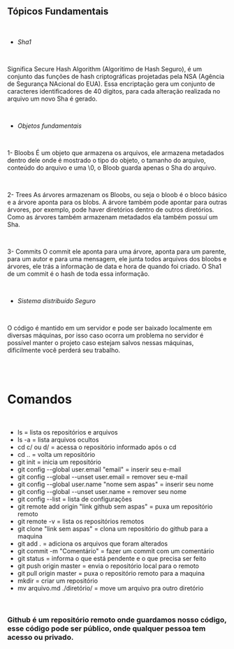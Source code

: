 ## **Tópicos Fundamentais**
<br>

- _Sha1_

<br>

Significa Secure Hash Algorithm (Algoritimo de Hash Seguro), é um conjunto das funções de hash criptográficas projetadas pela NSA (Agência de Segurança NAcional do EUA).
Essa encriptação gera um conjunto de caracteres identificadores de 40 dígitos, para cada alteração realizada no arquivo um novo Sha é gerado.

<br>

- _Objetos fundamentais_

<br>

1- Bloobs
É um objeto que armazena os arquivos, ele armazena metadados dentro dele onde é mostrado o tipo do objeto, o tamanho do arquivo, conteúdo do arquivo e uma \0, o Bloob guarda apenas o Sha do arquivo. 

<br>

2- Trees
As árvores armazenam os Bloobs, ou seja o bloob é o bloco básico e a árvore aponta para os blobs. A árvore também pode apontar para outras árvores, por exemplo, pode haver diretórios dentro de outros diretórios. Como as árvores também armazenam metadados ela também possuí um Sha. 

<br>

3- Commits
O commit ele aponta para uma árvore, aponta para um parente, para um autor e para uma mensagem, ele junta todos arquivos dos bloobs e árvores, ele trás a informação de data e hora de quando foi criado. O Sha1 de um commit é o hash de toda essa informação. 

<br>

- _Sistema distribuído Seguro_

<br>

O código é mantido em um servidor e pode ser baixado localmente em diversas máquinas, por isso caso ocorra um problema no servidor é possível manter o projeto caso estejam salvos nessas máquinas, dificilmente você perderá seu trabalho.

<br>
<br>


# Comandos 

<br>

- ls = lista os repositórios e arquivos
- ls -a = lista arquivos ocultos
- cd c/ ou d/ = acessa o repositório informado após o cd
- cd .. = volta um repositório
- git init = inicia um repositório
- git config --global user.email "email" = inserir seu e-mail
- git config --global --unset user.email = remover seu e-mail
- git config --global user.name "nome sem aspas" = inserir seu nome
- git config --global --unset user.name = remover seu nome
- git config --list = lista de configurações
- git remote add origin "link github sem aspas" = puxa um repositório remoto
- git remote -v = lista os repositórios remotos
- git clone "link sem aspas" = clona um repositório do github para a maquina
- git add . = adiciona os arquivos que foram alterados
- git commit -m "Comentário" = fazer um commit com um comentário
- git status = informa o que está pendente e o que precisa ser feito
- git push origin master = envia o repositório local para o remoto
- git pull origin master = puxa o repositório remoto para a maquina
- mkdir = criar um repositório
- mv arquivo.md ./diretório/ = move um arquivo pra outro diretório

<br>

### **Github é um repositório remoto onde guardamos nosso código, esse código pode ser público, onde qualquer pessoa tem acesso ou privado.**


